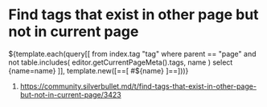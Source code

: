 
# Find tags that exist in other page but not in current page

${template.each(query[[
  from index.tag "tag" 
  where parent == "page" 
    and not table.includes(
      editor.getCurrentPageMeta().tags, 
      name
    )
  select {name=name}
]], template.new([==[
#${name}
]==]))}

1. https://community.silverbullet.md/t/find-tags-that-exist-in-other-page-but-not-in-current-page/3423